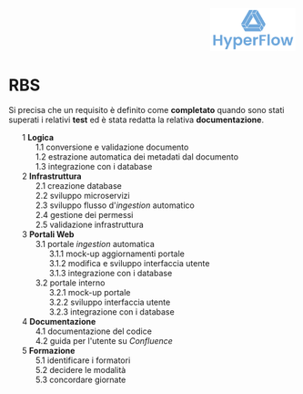 <p style="text-align: right;">
  <img src="https://github.com/Lorenzo-Gardini/Project-Management/blob/main/report/images/hyperflow_logo.png?raw=true" alt="Logo" style="width: 150px;"/>
</p>
<style>
ol { counter-reset: item }
li{ display: block }
li:before { content: counters(item, ".") " "; counter-increment: item }
</style>

# RBS

Si precisa che un requisito è definito come **completato** quando sono stati superati i relativi **test** ed è stata redatta la relativa **documentazione**.

<ol>
   <li><strong>Logica</strong>   
   <ol>
      <li>conversione e validazione documento</li>
      <li>estrazione automatica dei metadati dal documento</li>
      <li>integrazione con i database</li>
   </ol>
   </li>

   <li><strong>Infrastruttura</strong>   
   <ol>
      <li>creazione database</li>
      <li>sviluppo microservizi</li>
      <li>sviluppo flusso d'<em>ingestion</em> automatico</li>
      <li>gestione dei permessi</li>
      <li>validazione infrastruttura</li>
   </ol>
   </li>

   <li><strong>Portali Web</strong>
   <ol>
      <li>portale <em>ingestion</em> automatica
         <ol>
            <li>mock-up aggiornamenti portale</li>
            <li>modifica e sviluppo interfaccia utente</li>
            <li>integrazione con i database</li>
         </ol>
      </li>
      <li>portale interno
         <ol>
            <li>mock-up portale</li>
            <li>sviluppo interfaccia utente</li>
            <li>integrazione con i database</li>
         </ol>
      </li>
   </ol>
   </li>

   <li><strong>Documentazione</strong>   
   <ol>
      <li>documentazione del codice</li>
      <li>guida per l'utente su <em>Confluence</em></li>
   </ol>
   </li>

   <li><strong>Formazione</strong>   
   <ol>
      <li>identificare i formatori</li>
      <li>decidere le modalità</li>
      <li>concordare giornate</li>
   </ol>
   </li>
</ol>

